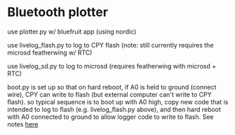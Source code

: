 # Bluetooth plotter

use plotter.py w/ bluefruit app (using nordic)

use livelog_flash.py to log to CPY flash (note: still currently requires the microsd featherwing w/ RTC)

use livelog_sd.py to log to microsd (requires featherwing with microsd + RTC)

boot.py is set up so that on hard reboot, if A0 is held to ground (connect wire), CPY can write to flash (but external computer can't write to CPY flash).  so typical sequence is to boot up with A0 high, copy new code that is intended to log to flash (e.g. livelog_flash.py above), and then hard reboot with A0 connected to ground to allow logger code to write to flash. See notes [here](https://learn.adafruit.com/circuitpython-essentials/circuitpython-storage) 




